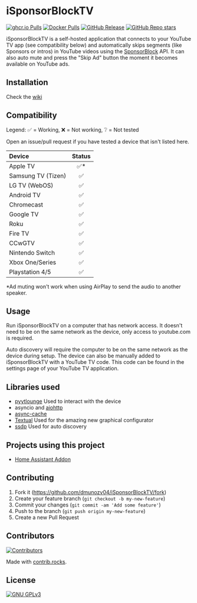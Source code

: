 # iSponsorBlockTV

[![ghcr.io Pulls](https://img.shields.io/badge/dynamic/json?url=https%3A%2F%2Fipitio.github.io%2Fbackage%2Fdmunozv04%2FiSponsorBlockTV%2Fisponsorblocktv.json&query=downloads&logo=github&label=ghcr.io%20pulls&style=flat)](https://ghcr.io/dmunozv04/isponsorblocktv)
[![Docker Pulls](https://img.shields.io/docker/pulls/dmunozv04/isponsorblocktv?logo=docker&style=flat)](https://hub.docker.com/r/dmunozv04/isponsorblocktv/)
[![GitHub Release](https://img.shields.io/github/v/release/dmunozv04/isponsorblocktv?logo=GitHub&style=flat)](https://github.com/dmunozv04/iSponsorBlockTV/releases/latest)
[![GitHub Repo stars](https://img.shields.io/github/stars/dmunozv04/isponsorblocktv?style=flat)](https://github.com/dmunozv04/isponsorblocktv)

iSponsorBlockTV is a self-hosted application that connects to your YouTube TV
app (see compatibility below) and automatically skips segments (like Sponsors
or intros) in YouTube videos using the [SponsorBlock](https://sponsor.ajay.app/)
API. It can also auto mute and press the "Skip Ad" button the moment it becomes
available on YouTube ads.

## Installation

Check the [wiki](https://github.com/dmunozv04/iSponsorBlockTV/wiki/Installation)

## Compatibility

Legend: ✅ = Working, ❌ = Not working, ❔ = Not tested

Open an issue/pull request if you have tested a device that isn't listed here.

| Device             | Status |
|:-------------------|:------:|
| Apple TV           |   ✅*   |
| Samsung TV (Tizen) |   ✅    |
| LG TV (WebOS)      |   ✅    |
| Android TV         |   ✅    |
| Chromecast         |   ✅    |
| Google TV          |   ✅    |
| Roku               |   ✅    |
| Fire TV            |   ✅    |
| CCwGTV             |   ✅    |
| Nintendo Switch    |   ✅    |
| Xbox One/Series    |   ✅    |
| Playstation 4/5    |   ✅    |

*Ad muting won't work when using AirPlay to send the audio to another speaker.

## Usage

Run iSponsorBlockTV on a computer that has network access. It doesn't need to
be on the same network as the device, only access to youtube.com is required.

Auto discovery will require the computer to be on the same network as the device
during setup.
The device can also be manually added to iSponsorBlockTV with a YouTube TV code.
This code can be found in the settings page of your YouTube TV application.

## Libraries used

- [pyytlounge](https://github.com/FabioGNR/pyytlounge) Used to interact with the
  device
- asyncio and [aiohttp](https://github.com/aio-libs/aiohttp)
- [async-cache](https://github.com/iamsinghrajat/async-cache)
- [Textual](https://github.com/textualize/textual/) Used for the amazing new
  graphical configurator
- [ssdp](https://github.com/codingjoe/ssdp) Used for auto discovery

## Projects using this project

- [Home Assistant Addon](https://github.com/bertybuttface/addons/tree/main/isponsorblocktv)

## Contributing

1. Fork it (<https://github.com/dmunozv04/iSponsorBlockTV/fork>)
2. Create your feature branch (`git checkout -b my-new-feature`)
3. Commit your changes (`git commit -am 'Add some feature'`)
4. Push to the branch (`git push origin my-new-feature`)
5. Create a new Pull Request

## Contributors

[![Contributors](https://contrib.rocks/image?repo=dmunozv04/iSponsorBlockTV)](https://github.com/dmunozv04/iSponsorBlockTV/graphs/contributors)

Made with [contrib.rocks](https://contrib.rocks).

## License

[![GNU GPLv3](https://www.gnu.org/graphics/gplv3-127x51.png)](https://www.gnu.org/licenses/gpl-3.0.en.html)
